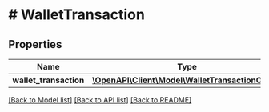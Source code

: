 # # WalletTransaction

## Properties

Name | Type | Description | Notes
------------ | ------------- | ------------- | -------------
**wallet_transaction** | [**\OpenAPI\Client\Model\WalletTransactionObject**](WalletTransactionObject.md) |  | [optional]

[[Back to Model list]](../../README.md#models) [[Back to API list]](../../README.md#endpoints) [[Back to README]](../../README.md)
